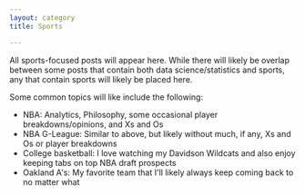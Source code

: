```yaml
---
layout: category
title: Sports

---
```

All sports-focused posts will appear here. While there will likely be overlap between some posts that contain both data science/statistics and sports, any that contain sports will likely be placed here. 

Some common topics will like include the following:

* NBA: Analytics, Philosophy, some occasional player breakdowns/opinions, and Xs and Os
* NBA G-League: Similar to above, but likely without much, if any, Xs and Os or player breakdowns
* College basketball: I love watching my Davidson Wildcats and also enjoy keeping tabs on top NBA draft prospects
* Oakland A's: My favorite team that I'll likely always keep coming back to no matter what